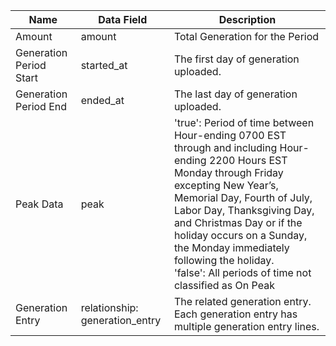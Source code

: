 | Name | Data Field | Description |
|-------------------------|-------------------------|------------------------------------------------------------------------------------------------------------------------------------------------------------------------|
| Amount | amount | Total Generation for the Period |
| Generation Period Start | started_at | The first day of generation uploaded. |
| Generation Period End | ended_at | The last day of generation uploaded. |
| Peak Data | peak |'true': Period of time between Hour-ending 0700 EST through and including Hour-ending 2200 Hours EST Monday through Friday excepting New Year’s, Memorial Day, Fourth of July, Labor Day, Thanksgiving Day, and Christmas Day or if the holiday occurs on a Sunday, the Monday immediately following the holiday. <br>'false': All periods of time not classified as On Peak|
| Generation Entry | relationship: generation_entry |The related generation entry. Each generation entry has multiple generation entry lines.|
